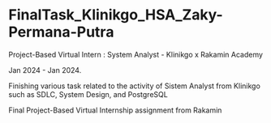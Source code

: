 # FinalTask_Klinikgo_HSA_Zaky-Permana-Putra
Project-Based Virtual Intern : System Analyst - Klinikgo x Rakamin Academy

Jan 2024 - Jan 2024.

Finishing various task related to the activity of Sistem Analyst from Klinikgo such as SDLC, System Design, and PostgreSQL


Final Project-Based Virtual Internship assignment from Rakamin

